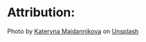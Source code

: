 # Attribution:

Photo by <a href="https://unsplash.com/@studiomay?utm_content=creditCopyText&utm_medium=referral&utm_source=unsplash">Kateryna Maidannikova</a> on <a href="https://unsplash.com/photos/green-plant-with-orange-flowers-TDl7l7yyX3c?utm_content=creditCopyText&utm_medium=referral&utm_source=unsplash">Unsplash</a>
  